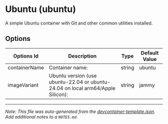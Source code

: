 
# Ubuntu (ubuntu)

A simple Ubuntu container with Git and other common utilities installed.

## Options

| Options Id | Description | Type | Default Value |
|-----|-----|-----|-----|
| containerName | Container name: | string | ubuntu |
| imageVariant | Ubuntu version (use ubuntu-22.04 or ubuntu-24.04 on local arm64/Apple Silicon): | string | jammy |



---

_Note: This file was auto-generated from the [devcontainer-template.json](https://github.com/ysuz032/devcontainer-templates/blob/main/src/ubuntu/devcontainer-template.json).  Add additional notes to a `NOTES.md`._
